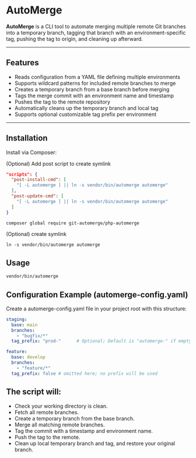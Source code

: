 # AutoMerge

**AutoMerge** is a CLI tool to automate merging multiple remote Git branches into a temporary branch, tagging that branch with an environment-specific tag, pushing the tag to origin, and cleaning up afterward.

---

## Features

- Reads configuration from a YAML file defining multiple environments
- Supports wildcard patterns for included remote branches to merge
- Creates a temporary branch from a base branch before merging
- Tags the merge commit with an environment name and timestamp
- Pushes the tag to the remote repository
- Automatically cleans up the temporary branch and local tag
- Supports optional customizable tag prefix per environment

---

## Installation

Install via Composer:

(Optional) Add post script to create symlink
```json
"scripts": {
  "post-install-cmd": [
    "[ -L automerge ] || ln -s vendor/bin/automerge automerge"
  ],
  "post-update-cmd": [
    "[ -L automerge ] || ln -s vendor/bin/automerge automerge"
  ]
}
```

```bash
composer global require git-automerge/php-automerge

```

(Optional) create symlink 
```
ln -s vendor/bin/automerge automerge
```

## Usage

```bash
vendor/bin/automerge
```

## Configuration Example (automerge-config.yaml)

Create a automerge-config.yaml file in your project root with this structure:
```yaml
staging:
  base: main
  branches:
    - "bugfix/*"
  tag_prefix: "prod-"      # Optional; Default is "automerge-" if empty or false, no prefix used

feature:
  base: develop
  branches:
    - "feature/*"
  tag_prefix: false # omitted here; no prefix will be used
```


## The script will:

- Check your working directory is clean.
- Fetch all remote branches.
- Create a temporary branch from the base branch.
- Merge all matching remote branches.
- Tag the commit with a timestamp and environment name.
- Push the tag to the remote.
- Clean up local temporary branch and tag, and restore your original branch.